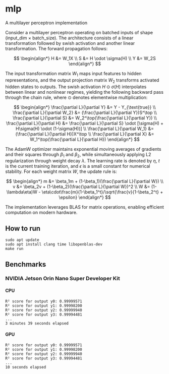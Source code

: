 # mlp
A multilayer perceptron implementation

Consider a multilayer perceptron operating on batched inputs of shape (input_dim × batch_size). The architecture consists of a linear transformation followed by swish activation and another linear transformation. The forward propagation follows:

$$
\begin{align*}
H &= W_1X \\
S &= H \odot \sigma(H) \\
Y &= W_2S
\end{align*}
$$

The input transformation matrix $W_1$ maps input features to hidden representations, and the output projection matrix $W_2$ transforms activated hidden states to outputs. The swish activation $H \odot \sigma(H)$ interpolates between linear and nonlinear regimes, yielding the following backward pass through the chain rule, where $\odot$ denotes elementwise multiplication:

$$
\begin{align*}
\frac{\partial L}{\partial Y} &= Y - Y_{\text{true}} \\
\frac{\partial L}{\partial W_2} &= (\frac{\partial L}{\partial Y})S^\top \\
\frac{\partial L}{\partial S} &= W_2^\top(\frac{\partial L}{\partial Y}) \\
\frac{\partial L}{\partial H} &= \frac{\partial L}{\partial S} \odot [\sigma(H) + H\sigma(H) \odot (1-\sigma(H))] \\
\frac{\partial L}{\partial W_1} &= (\frac{\partial L}{\partial H})X^\top \\
\frac{\partial L}{\partial X} &= W_1^\top(\frac{\partial L}{\partial H})
\end{align*}
$$

The AdamW optimizer maintains exponential moving averages of gradients and their squares through $\beta_1$ and $\beta_2$, while simultaneously applying L2 regularization through weight decay $\lambda$. The learning rate is denoted by $\eta$, $t$ is the current training iteration, and $\epsilon$ is a small constant for numerical stability. For each weight matrix $W$, the update rule is:

$$
\begin{align*}
m &= \beta_1m + (1-\beta_1)(\frac{\partial L}{\partial W}) \\
v &= \beta_2v + (1-\beta_2)(\frac{\partial L}{\partial W})^2 \\
W &= (1-\lambda\eta)W - \eta\cdot\frac{m}{1-\beta_1^t}/\sqrt{\frac{v}{1-\beta_2^t} + \epsilon}
\end{align*}
$$

The implementation leverages BLAS for matrix operations, enabling efficient computation on modern hardware.

## How to run
```
sudo apt update
sudo apt install clang time libopenblas-dev
make run
```

## Benchmarks

### NVIDIA Jetson Orin Nano Super Developer Kit

#### CPU
```
R² score for output y0: 0.99999571
R² score for output y1: 0.99998200
R² score for output y2: 0.99999940
R² score for output y3: 0.99994481
...
3 minutes 39 seconds elapsed
```

#### GPU
```
R² score for output y0: 0.99999571
R² score for output y1: 0.99998200
R² score for output y2: 0.99999940
R² score for output y3: 0.99994481
...
10 seconds elapsed
```
